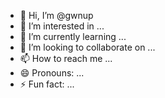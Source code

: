 - 👋 Hi, I’m @gwnup
- 👀 I’m interested in ...
- 🌱 I’m currently learning ...
- 💞️ I’m looking to collaborate on ...
- 📫 How to reach me ...
- 😄 Pronouns: ...
- ⚡ Fun fact: ...

<!---
gwnup/gwnup is a ✨ special ✨ repository because its `README.md` (this file) appears on your GitHub profile.
You can click the Preview link to take a look at your changes.
--->
